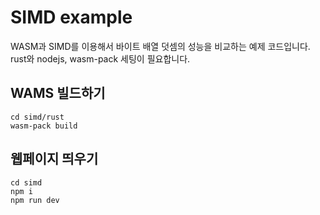 # SIMD example

WASM과 SIMD를 이용해서 바이트 배열 덧셈의 성능을 비교하는 예제 코드입니다.
rust와 nodejs, wasm-pack 세팅이 필요합니다.

## WAMS 빌드하기

```
cd simd/rust
wasm-pack build
```

## 웹페이지 띄우기

```
cd simd
npm i
npm run dev
```
